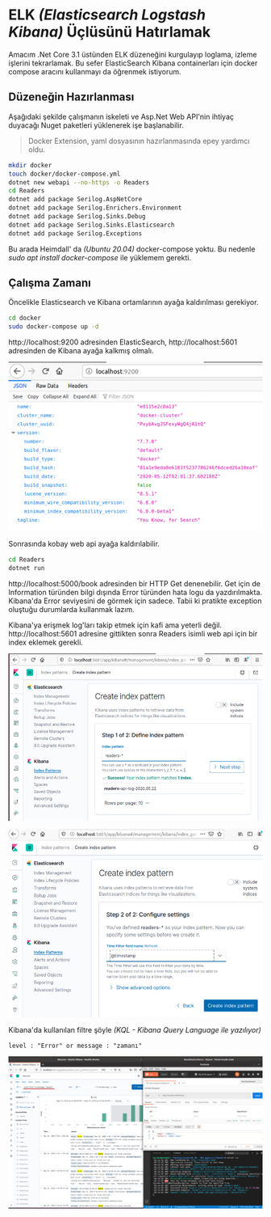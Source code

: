 # ELK _(Elasticsearch Logstash Kibana)_ Üçlüsünü Hatırlamak

Amacım .Net Core 3.1 üstünden ELK düzeneğini kurgulayıp loglama, izleme işlerini tekrarlamak. Bu sefer  ElasticSearch Kibana containerları için docker compose aracını kullanmayı da öğrenmek istiyorum.

## Düzeneğin Hazırlanması

Aşağıdaki şekilde çalışmanın iskeleti ve Asp.Net Web API'nin ihtiyaç duyacağı Nuget paketleri yüklenerek işe başlanabilir.

>Docker Extension, yaml dosyasının hazırlanmasında epey yardımcı oldu.

```bash
mkdir docker
touch docker/docker-compose.yml
dotnet new webapi --no-https -o Readers
cd Readers
dotnet add package Serilog.AspNetCore
dotnet add package Serilog.Enrichers.Environment
dotnet add package Serilog.Sinks.Debug
dotnet add package Serilog.Sinks.Elasticsearch
dotnet add package Serilog.Exceptions
```

Bu arada Heimdall' da _(Ubuntu 20.04)_ docker-compose yoktu. Bu nedenle _sudo apt install docker-compose_ ile yüklemem gerekti.

## Çalışma Zamanı

Öncelikle Elasticsearch ve Kibana ortamlarının ayağa kaldırılması gerekiyor.

```bash
cd docker
sudo docker-compose up -d
```

http://localhost:9200 adresinden ElasticSearch, http://localhost:5601 adresinden de Kibana ayağa kalkmış olmalı.

![Screenshot_3.png](./assets/Screenshot_3.png)

Sonrasında kobay web api ayağa kaldırılabilir.

```bash
cd Readers
dotnet run
```

http://localhost:5000/book adresinden bir HTTP Get denenebilir. Get için de Information türünden bilgi dışında Error türünden hata logu da yazdırılmakta. Kibana'da Error seviyesini de görmek için sadece. Tabii ki pratikte exception oluştuğu durumlarda kullanmak lazım.

Kibana'ya erişmek log'ları takip etmek için kafi ama yeterli değil. http://localhost:5601 adresine gittikten sonra Readers isimli web api için bir index eklemek gerekli.

![Screenshot_1.png](./assets/Screenshot_1.png)

![Screenshot_2.png](./assets/Screenshot_2.png)

Kibana'da kullanılan filtre şöyle _(KQL - Kibana Query Language ile yazılıyor)_

```text
level : "Error" or message : "zamanı"
```

![Screenshot_4.png](./assets/Screenshot_4.png)

